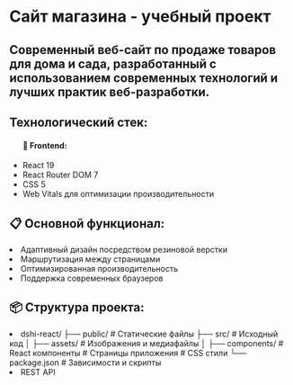 <h1>Сайт магазина - учебный проект</h1>
<h2>Современный веб-сайт по продаже товаров для дома и сада, разработанный с использованием современных технологий и лучших практик веб-разработки.</h2>
<h2>Технологический стек:</h2>
<ul>
    <h4>🚀 Frontend:</h4>
    <li>React 19</li>
    <li>React Router DOM 7</li>
    <li>CSS 5</li>
    <li>Web Vitals для оптимизации производительности</li>
</ul>
<h2>📋 Основной функционал:</h2>
<li>Адаптивный дизайн посредством резиновой верстки</li>
<li>Маршрутизация между страницами</li>
<li>Оптимизированная производительность</li>
<li>Поддержка современных браузеров</li>
<h2>📦 Структура проекта:</h2>
<li> dshi-react/
├── public/          # Статические файлы
├── src/             # Исходный код
│   ├── assets/      # Изображения и медиафайлы
│   ├── components/  # React компоненты # Страницы приложения # CSS стили   
└── package.json     # Зависимости и скрипты</li>
<li>REST API</li>
